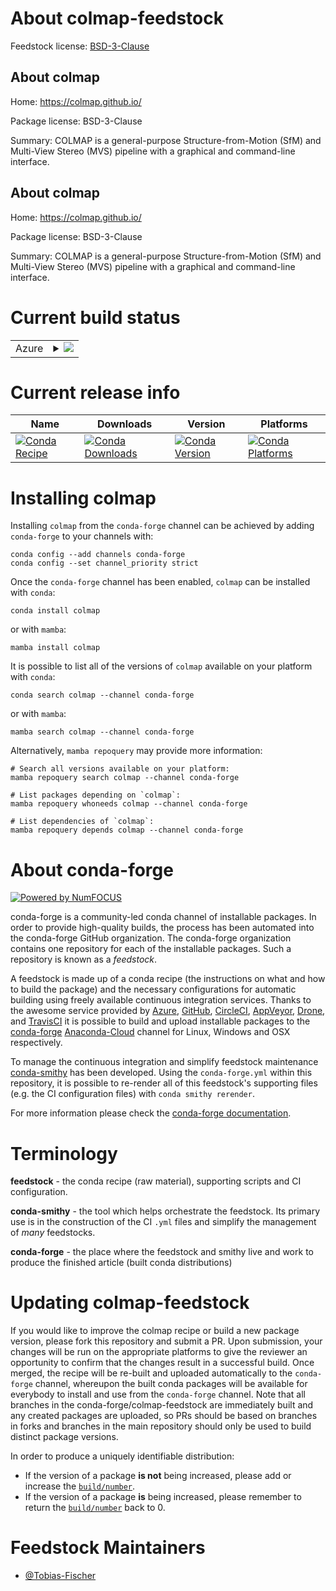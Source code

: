 About colmap-feedstock
======================

Feedstock license: [BSD-3-Clause](https://github.com/conda-forge/colmap-feedstock/blob/main/LICENSE.txt)


About colmap
------------

Home: https://colmap.github.io/

Package license: BSD-3-Clause

Summary: COLMAP is a general-purpose Structure-from-Motion (SfM) and Multi-View Stereo (MVS) pipeline with a graphical and command-line interface.

About colmap
------------

Home: https://colmap.github.io/

Package license: BSD-3-Clause

Summary: COLMAP is a general-purpose Structure-from-Motion (SfM) and Multi-View Stereo (MVS) pipeline with a graphical and command-line interface.

Current build status
====================


<table>
    
  <tr>
    <td>Azure</td>
    <td>
      <details>
        <summary>
          <a href="https://dev.azure.com/conda-forge/feedstock-builds/_build/latest?definitionId=13529&branchName=main">
            <img src="https://dev.azure.com/conda-forge/feedstock-builds/_apis/build/status/colmap-feedstock?branchName=main">
          </a>
        </summary>
        <table>
          <thead><tr><th>Variant</th><th>Status</th></tr></thead>
          <tbody><tr>
              <td>linux_64_c_compiler_version10cuda_compilernvcccuda_compiler_version11.2cxx_compiler_version10</td>
              <td>
                <a href="https://dev.azure.com/conda-forge/feedstock-builds/_build/latest?definitionId=13529&branchName=main">
                  <img src="https://dev.azure.com/conda-forge/feedstock-builds/_apis/build/status/colmap-feedstock?branchName=main&jobName=linux&configuration=linux%20linux_64_c_compiler_version10cuda_compilernvcccuda_compiler_version11.2cxx_compiler_version10" alt="variant">
                </a>
              </td>
            </tr><tr>
              <td>linux_64_c_compiler_version11cuda_compilernvcccuda_compiler_version11.8cxx_compiler_version11</td>
              <td>
                <a href="https://dev.azure.com/conda-forge/feedstock-builds/_build/latest?definitionId=13529&branchName=main">
                  <img src="https://dev.azure.com/conda-forge/feedstock-builds/_apis/build/status/colmap-feedstock?branchName=main&jobName=linux&configuration=linux%20linux_64_c_compiler_version11cuda_compilernvcccuda_compiler_version11.8cxx_compiler_version11" alt="variant">
                </a>
              </td>
            </tr><tr>
              <td>linux_64_c_compiler_version12cuda_compilerNonecuda_compiler_versionNonecxx_compiler_version12</td>
              <td>
                <a href="https://dev.azure.com/conda-forge/feedstock-builds/_build/latest?definitionId=13529&branchName=main">
                  <img src="https://dev.azure.com/conda-forge/feedstock-builds/_apis/build/status/colmap-feedstock?branchName=main&jobName=linux&configuration=linux%20linux_64_c_compiler_version12cuda_compilerNonecuda_compiler_versionNonecxx_compiler_version12" alt="variant">
                </a>
              </td>
            </tr><tr>
              <td>linux_64_c_compiler_version12cuda_compilercuda-nvcccuda_compiler_version12.0cxx_compiler_version12</td>
              <td>
                <a href="https://dev.azure.com/conda-forge/feedstock-builds/_build/latest?definitionId=13529&branchName=main">
                  <img src="https://dev.azure.com/conda-forge/feedstock-builds/_apis/build/status/colmap-feedstock?branchName=main&jobName=linux&configuration=linux%20linux_64_c_compiler_version12cuda_compilercuda-nvcccuda_compiler_version12.0cxx_compiler_version12" alt="variant">
                </a>
              </td>
            </tr><tr>
              <td>linux_aarch64_c_compiler_version10cuda_compilernvcccuda_compiler_version11.2cxx_compiler_version10</td>
              <td>
                <a href="https://dev.azure.com/conda-forge/feedstock-builds/_build/latest?definitionId=13529&branchName=main">
                  <img src="https://dev.azure.com/conda-forge/feedstock-builds/_apis/build/status/colmap-feedstock?branchName=main&jobName=linux&configuration=linux%20linux_aarch64_c_compiler_version10cuda_compilernvcccuda_compiler_version11.2cxx_compiler_version10" alt="variant">
                </a>
              </td>
            </tr><tr>
              <td>linux_aarch64_c_compiler_version11cuda_compilernvcccuda_compiler_version11.8cxx_compiler_version11</td>
              <td>
                <a href="https://dev.azure.com/conda-forge/feedstock-builds/_build/latest?definitionId=13529&branchName=main">
                  <img src="https://dev.azure.com/conda-forge/feedstock-builds/_apis/build/status/colmap-feedstock?branchName=main&jobName=linux&configuration=linux%20linux_aarch64_c_compiler_version11cuda_compilernvcccuda_compiler_version11.8cxx_compiler_version11" alt="variant">
                </a>
              </td>
            </tr><tr>
              <td>linux_aarch64_c_compiler_version12cuda_compilerNonecuda_compiler_versionNonecxx_compiler_version12</td>
              <td>
                <a href="https://dev.azure.com/conda-forge/feedstock-builds/_build/latest?definitionId=13529&branchName=main">
                  <img src="https://dev.azure.com/conda-forge/feedstock-builds/_apis/build/status/colmap-feedstock?branchName=main&jobName=linux&configuration=linux%20linux_aarch64_c_compiler_version12cuda_compilerNonecuda_compiler_versionNonecxx_compiler_version12" alt="variant">
                </a>
              </td>
            </tr><tr>
              <td>linux_aarch64_c_compiler_version12cuda_compilercuda-nvcccuda_compiler_version12.0cxx_compiler_version12</td>
              <td>
                <a href="https://dev.azure.com/conda-forge/feedstock-builds/_build/latest?definitionId=13529&branchName=main">
                  <img src="https://dev.azure.com/conda-forge/feedstock-builds/_apis/build/status/colmap-feedstock?branchName=main&jobName=linux&configuration=linux%20linux_aarch64_c_compiler_version12cuda_compilercuda-nvcccuda_compiler_version12.0cxx_compiler_version12" alt="variant">
                </a>
              </td>
            </tr><tr>
              <td>osx_64</td>
              <td>
                <a href="https://dev.azure.com/conda-forge/feedstock-builds/_build/latest?definitionId=13529&branchName=main">
                  <img src="https://dev.azure.com/conda-forge/feedstock-builds/_apis/build/status/colmap-feedstock?branchName=main&jobName=osx&configuration=osx%20osx_64_" alt="variant">
                </a>
              </td>
            </tr><tr>
              <td>osx_arm64</td>
              <td>
                <a href="https://dev.azure.com/conda-forge/feedstock-builds/_build/latest?definitionId=13529&branchName=main">
                  <img src="https://dev.azure.com/conda-forge/feedstock-builds/_apis/build/status/colmap-feedstock?branchName=main&jobName=osx&configuration=osx%20osx_arm64_" alt="variant">
                </a>
              </td>
            </tr><tr>
              <td>win_64_cuda_compilerNonecuda_compiler_versionNone</td>
              <td>
                <a href="https://dev.azure.com/conda-forge/feedstock-builds/_build/latest?definitionId=13529&branchName=main">
                  <img src="https://dev.azure.com/conda-forge/feedstock-builds/_apis/build/status/colmap-feedstock?branchName=main&jobName=win&configuration=win%20win_64_cuda_compilerNonecuda_compiler_versionNone" alt="variant">
                </a>
              </td>
            </tr><tr>
              <td>win_64_cuda_compilernvcccuda_compiler_version11.2</td>
              <td>
                <a href="https://dev.azure.com/conda-forge/feedstock-builds/_build/latest?definitionId=13529&branchName=main">
                  <img src="https://dev.azure.com/conda-forge/feedstock-builds/_apis/build/status/colmap-feedstock?branchName=main&jobName=win&configuration=win%20win_64_cuda_compilernvcccuda_compiler_version11.2" alt="variant">
                </a>
              </td>
            </tr><tr>
              <td>win_64_cuda_compilernvcccuda_compiler_version11.8</td>
              <td>
                <a href="https://dev.azure.com/conda-forge/feedstock-builds/_build/latest?definitionId=13529&branchName=main">
                  <img src="https://dev.azure.com/conda-forge/feedstock-builds/_apis/build/status/colmap-feedstock?branchName=main&jobName=win&configuration=win%20win_64_cuda_compilernvcccuda_compiler_version11.8" alt="variant">
                </a>
              </td>
            </tr>
          </tbody>
        </table>
      </details>
    </td>
  </tr>
</table>

Current release info
====================

| Name | Downloads | Version | Platforms |
| --- | --- | --- | --- |
| [![Conda Recipe](https://img.shields.io/badge/recipe-colmap-green.svg)](https://anaconda.org/conda-forge/colmap) | [![Conda Downloads](https://img.shields.io/conda/dn/conda-forge/colmap.svg)](https://anaconda.org/conda-forge/colmap) | [![Conda Version](https://img.shields.io/conda/vn/conda-forge/colmap.svg)](https://anaconda.org/conda-forge/colmap) | [![Conda Platforms](https://img.shields.io/conda/pn/conda-forge/colmap.svg)](https://anaconda.org/conda-forge/colmap) |

Installing colmap
=================

Installing `colmap` from the `conda-forge` channel can be achieved by adding `conda-forge` to your channels with:

```
conda config --add channels conda-forge
conda config --set channel_priority strict
```

Once the `conda-forge` channel has been enabled, `colmap` can be installed with `conda`:

```
conda install colmap
```

or with `mamba`:

```
mamba install colmap
```

It is possible to list all of the versions of `colmap` available on your platform with `conda`:

```
conda search colmap --channel conda-forge
```

or with `mamba`:

```
mamba search colmap --channel conda-forge
```

Alternatively, `mamba repoquery` may provide more information:

```
# Search all versions available on your platform:
mamba repoquery search colmap --channel conda-forge

# List packages depending on `colmap`:
mamba repoquery whoneeds colmap --channel conda-forge

# List dependencies of `colmap`:
mamba repoquery depends colmap --channel conda-forge
```


About conda-forge
=================

[![Powered by
NumFOCUS](https://img.shields.io/badge/powered%20by-NumFOCUS-orange.svg?style=flat&colorA=E1523D&colorB=007D8A)](https://numfocus.org)

conda-forge is a community-led conda channel of installable packages.
In order to provide high-quality builds, the process has been automated into the
conda-forge GitHub organization. The conda-forge organization contains one repository
for each of the installable packages. Such a repository is known as a *feedstock*.

A feedstock is made up of a conda recipe (the instructions on what and how to build
the package) and the necessary configurations for automatic building using freely
available continuous integration services. Thanks to the awesome service provided by
[Azure](https://azure.microsoft.com/en-us/services/devops/), [GitHub](https://github.com/),
[CircleCI](https://circleci.com/), [AppVeyor](https://www.appveyor.com/),
[Drone](https://cloud.drone.io/welcome), and [TravisCI](https://travis-ci.com/)
it is possible to build and upload installable packages to the
[conda-forge](https://anaconda.org/conda-forge) [Anaconda-Cloud](https://anaconda.org/)
channel for Linux, Windows and OSX respectively.

To manage the continuous integration and simplify feedstock maintenance
[conda-smithy](https://github.com/conda-forge/conda-smithy) has been developed.
Using the ``conda-forge.yml`` within this repository, it is possible to re-render all of
this feedstock's supporting files (e.g. the CI configuration files) with ``conda smithy rerender``.

For more information please check the [conda-forge documentation](https://conda-forge.org/docs/).

Terminology
===========

**feedstock** - the conda recipe (raw material), supporting scripts and CI configuration.

**conda-smithy** - the tool which helps orchestrate the feedstock.
                   Its primary use is in the construction of the CI ``.yml`` files
                   and simplify the management of *many* feedstocks.

**conda-forge** - the place where the feedstock and smithy live and work to
                  produce the finished article (built conda distributions)


Updating colmap-feedstock
=========================

If you would like to improve the colmap recipe or build a new
package version, please fork this repository and submit a PR. Upon submission,
your changes will be run on the appropriate platforms to give the reviewer an
opportunity to confirm that the changes result in a successful build. Once
merged, the recipe will be re-built and uploaded automatically to the
`conda-forge` channel, whereupon the built conda packages will be available for
everybody to install and use from the `conda-forge` channel.
Note that all branches in the conda-forge/colmap-feedstock are
immediately built and any created packages are uploaded, so PRs should be based
on branches in forks and branches in the main repository should only be used to
build distinct package versions.

In order to produce a uniquely identifiable distribution:
 * If the version of a package **is not** being increased, please add or increase
   the [``build/number``](https://docs.conda.io/projects/conda-build/en/latest/resources/define-metadata.html#build-number-and-string).
 * If the version of a package **is** being increased, please remember to return
   the [``build/number``](https://docs.conda.io/projects/conda-build/en/latest/resources/define-metadata.html#build-number-and-string)
   back to 0.

Feedstock Maintainers
=====================

* [@Tobias-Fischer](https://github.com/Tobias-Fischer/)

